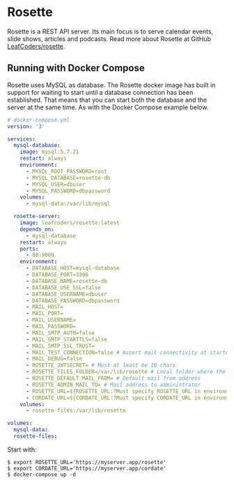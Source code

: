 # Rosette

Rosette is a REST API server. Its main focus is to serve calendar events, slide shows, articles and podcasts. Read more about Rosette at GitHub [LeafCoders/rosette](https://github.com/LeafCoders/rosette).

## Running with Docker Compose

Rosette uses MySQL as database. The Rosette docker image has built in support for waiting to start until a database connection has been established. That means that you can start both the database and the server at the same time. As with the Docker Compose example below.

```yaml
# docker-compose.yml
version: '3'

services:
  mysql-database:
    image: mysql:5.7.21
    restart: always
    environment:
      - MYSQL_ROOT_PASSWORD=root
      - MYSQL_DATABASE=rosette-db
      - MYSQL_USER=dbuser
      - MYSQL_PASSWORD=dbpassword
    volumes:
      - mysql-data:/var/lib/mysql

  rosette-server:
    image: leafcoders/rosette:latest
    depends_on:
      - mysql-database
    restart: always
    ports:
      - 80:9000
    environment:
      - DATABASE_HOST=mysql-database
      - DATABASE_PORT=3306
      - DATABASE_NAME=rosette-db
      - DATABASE_USE_SSL=false
      - DATABASE_USERNAME=dbuser
      - DATABASE_PASSWORD=dbpassword
      - MAIL_HOST=
      - MAIL_PORT=
      - MAIL_USERNAME=
      - MAIL_PASSWORD=
      - MAIL_SMTP_AUTH=false
      - MAIL_SMTP_STARTTLS=false
      - MAIL_SMTP_SSL_TRUST=
      - MAIL_TEST_CONNECTION=false # Assert mail connectivity at startup
      - MAIL_DEBUG=false
      - ROSETTE_JWTSECRET= # Must at least be 10 chars
      - ROSETTE_FILES_FOLDER=/var/lib/rosette # Local folder where the application may store files in
      - ROSETTE_DEFAULT_MAIL_FROM= # Default mail from address
      - ROSETTE_ADMIN_MAIL_TO= # Mail address to administrator
      - ROSETTE_URL=${ROSETTE_URL:?Must specify ROSETTE_URL in environment} # Public url to rosette server
      - CORDATE_URL=${CORDATE_URL:?Must specify CORDATE_URL in environment} # Public url to cordate client
    volumes:
      - rosette-files:/var/lib/rosette

volumes:
  mysql-data:
  rosette-files:
```

Start with:  
```
$ export ROSETTE_URL='https://myserver.app/rosette'
$ export CORDATE_URL='https://myserver.app/cordate'
$ docker-compose up -d
```
